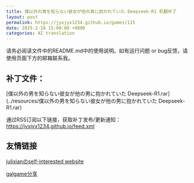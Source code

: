 ```yaml
---
title: 僕以外の男を知らない彼女が他の男に抱かれていた Deepseek-R1 机翻补丁
layout: post
permalink: https://jyxjyx1234.github.io/games/115
date: 2025-2-18 15:00:00 +0800
categories: AI translation
---
```



请务必阅读文件中的README.md中的使用说明。如有运行问题 or bug反馈，请使用页面下方的邮箱联系我。



## 补丁文件：

[僕以外の男を知らない彼女が他の男に抱かれていた Deepseek-R1.rar](../resources/僕以外の男を知らない彼女が他の男に抱かれていた Deepseek-R1.rar)

 

通过RSS订阅以下链接，获取补丁发布/更新通知：https://jyxjyx1234.github.io/feed.xml

## 友情链接

[julixianのself-interested website](https://julixian-siw.worldsystem.top/) 

[galgame分享](https://t.me/galgpt)